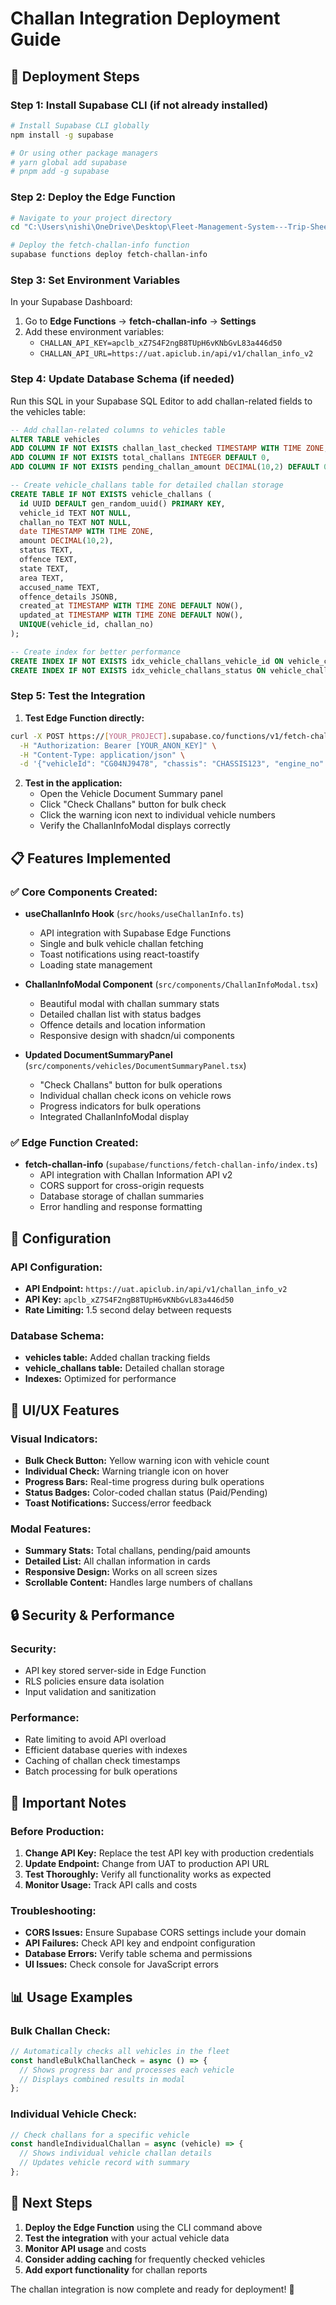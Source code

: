# Challan Integration Deployment Guide

## 🚀 Deployment Steps

### Step 1: Install Supabase CLI (if not already installed)

```bash
# Install Supabase CLI globally
npm install -g supabase

# Or using other package managers
# yarn global add supabase
# pnpm add -g supabase
```

### Step 2: Deploy the Edge Function

```bash
# Navigate to your project directory
cd "C:\Users\nishi\OneDrive\Desktop\Fleet-Management-System---Trip-Sheet-Module3-main (2)\Fleet-Management-System---Trip-Sheet-Module3"

# Deploy the fetch-challan-info function
supabase functions deploy fetch-challan-info
```

### Step 3: Set Environment Variables

In your Supabase Dashboard:
1. Go to **Edge Functions** → **fetch-challan-info** → **Settings**
2. Add these environment variables:
   - `CHALLAN_API_KEY=apclb_xZ7S4F2ngB8TUpH6vKNbGvL83a446d50`
   - `CHALLAN_API_URL=https://uat.apiclub.in/api/v1/challan_info_v2`

### Step 4: Update Database Schema (if needed)

Run this SQL in your Supabase SQL Editor to add challan-related fields to the vehicles table:

```sql
-- Add challan-related columns to vehicles table
ALTER TABLE vehicles 
ADD COLUMN IF NOT EXISTS challan_last_checked TIMESTAMP WITH TIME ZONE,
ADD COLUMN IF NOT EXISTS total_challans INTEGER DEFAULT 0,
ADD COLUMN IF NOT EXISTS pending_challan_amount DECIMAL(10,2) DEFAULT 0;

-- Create vehicle_challans table for detailed challan storage
CREATE TABLE IF NOT EXISTS vehicle_challans (
  id UUID DEFAULT gen_random_uuid() PRIMARY KEY,
  vehicle_id TEXT NOT NULL,
  challan_no TEXT NOT NULL,
  date TIMESTAMP WITH TIME ZONE,
  amount DECIMAL(10,2),
  status TEXT,
  offence TEXT,
  state TEXT,
  area TEXT,
  accused_name TEXT,
  offence_details JSONB,
  created_at TIMESTAMP WITH TIME ZONE DEFAULT NOW(),
  updated_at TIMESTAMP WITH TIME ZONE DEFAULT NOW(),
  UNIQUE(vehicle_id, challan_no)
);

-- Create index for better performance
CREATE INDEX IF NOT EXISTS idx_vehicle_challans_vehicle_id ON vehicle_challans(vehicle_id);
CREATE INDEX IF NOT EXISTS idx_vehicle_challans_status ON vehicle_challans(status);
```

### Step 5: Test the Integration

1. **Test Edge Function directly:**
```bash
curl -X POST https://[YOUR_PROJECT].supabase.co/functions/v1/fetch-challan-info \
  -H "Authorization: Bearer [YOUR_ANON_KEY]" \
  -H "Content-Type: application/json" \
  -d '{"vehicleId": "CG04NJ9478", "chassis": "CHASSIS123", "engine_no": "ENGINE456"}'
```

2. **Test in the application:**
   - Open the Vehicle Document Summary panel
   - Click "Check Challans" button for bulk check
   - Click the warning icon next to individual vehicle numbers
   - Verify the ChallanInfoModal displays correctly

## 📋 Features Implemented

### ✅ Core Components Created:
- **useChallanInfo Hook** (`src/hooks/useChallanInfo.ts`)
  - API integration with Supabase Edge Functions
  - Single and bulk vehicle challan fetching
  - Toast notifications using react-toastify
  - Loading state management

- **ChallanInfoModal Component** (`src/components/ChallanInfoModal.tsx`)
  - Beautiful modal with challan summary stats
  - Detailed challan list with status badges
  - Offence details and location information
  - Responsive design with shadcn/ui components

- **Updated DocumentSummaryPanel** (`src/components/vehicles/DocumentSummaryPanel.tsx`)
  - "Check Challans" button for bulk operations
  - Individual challan check icons on vehicle rows
  - Progress indicators for bulk operations
  - Integrated ChallanInfoModal display

### ✅ Edge Function Created:
- **fetch-challan-info** (`supabase/functions/fetch-challan-info/index.ts`)
  - API integration with Challan Information API v2
  - CORS support for cross-origin requests
  - Database storage of challan summaries
  - Error handling and response formatting

## 🔧 Configuration

### API Configuration:
- **API Endpoint:** `https://uat.apiclub.in/api/v1/challan_info_v2`
- **API Key:** `apclb_xZ7S4F2ngB8TUpH6vKNbGvL83a446d50`
- **Rate Limiting:** 1.5 second delay between requests

### Database Schema:
- **vehicles table:** Added challan tracking fields
- **vehicle_challans table:** Detailed challan storage
- **Indexes:** Optimized for performance

## 🎨 UI/UX Features

### Visual Indicators:
- **Bulk Check Button:** Yellow warning icon with vehicle count
- **Individual Check:** Warning triangle icon on hover
- **Progress Bars:** Real-time progress during bulk operations
- **Status Badges:** Color-coded challan status (Paid/Pending)
- **Toast Notifications:** Success/error feedback

### Modal Features:
- **Summary Stats:** Total challans, pending/paid amounts
- **Detailed List:** All challan information in cards
- **Responsive Design:** Works on all screen sizes
- **Scrollable Content:** Handles large numbers of challans

## 🔒 Security & Performance

### Security:
- API key stored server-side in Edge Function
- RLS policies ensure data isolation
- Input validation and sanitization

### Performance:
- Rate limiting to avoid API overload
- Efficient database queries with indexes
- Caching of challan check timestamps
- Batch processing for bulk operations

## 🚨 Important Notes

### Before Production:
1. **Change API Key:** Replace the test API key with production credentials
2. **Update Endpoint:** Change from UAT to production API URL
3. **Test Thoroughly:** Verify all functionality works as expected
4. **Monitor Usage:** Track API calls and costs

### Troubleshooting:
- **CORS Issues:** Ensure Supabase CORS settings include your domain
- **API Failures:** Check API key and endpoint configuration
- **Database Errors:** Verify table schema and permissions
- **UI Issues:** Check console for JavaScript errors

## 📊 Usage Examples

### Bulk Challan Check:
```typescript
// Automatically checks all vehicles in the fleet
const handleBulkChallanCheck = async () => {
  // Shows progress bar and processes each vehicle
  // Displays combined results in modal
};
```

### Individual Vehicle Check:
```typescript
// Check challans for a specific vehicle
const handleIndividualChallan = async (vehicle) => {
  // Shows individual vehicle challan details
  // Updates vehicle record with summary
};
```

## 🎯 Next Steps

1. **Deploy the Edge Function** using the CLI command above
2. **Test the integration** with your actual vehicle data
3. **Monitor API usage** and costs
4. **Consider adding caching** for frequently checked vehicles
5. **Add export functionality** for challan reports

The challan integration is now complete and ready for deployment! 🎉
